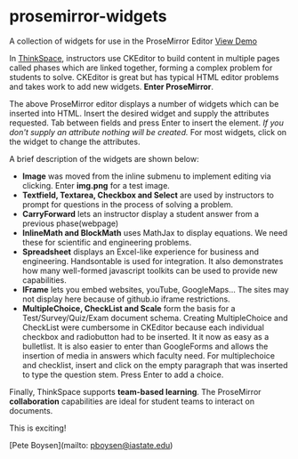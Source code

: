 # prosemirror-widgets
A collection of widgets for use in the ProseMirror Editor [View Demo](https://pboysen.github.io)

In [ThinkSpace](http://www.thinkspace.org), 
instructors use CKEditor to build content in multiple pages called phases which are 
linked together, forming a complex problem for students to solve. CKEditor is great but has typical HTML editor problems and takes work to add new widgets. **Enter ProseMirror**.

The above ProseMirror editor displays a number of widgets which can be inserted into HTML.  Insert the desired widget and supply the attributes requested. Tab between fields and press Enter to insert the element. *If you don't supply an attribute nothing will be created.* For most widgets, click on the widget to change the attributes.

A brief description of the widgets are shown below:

* **Image** was moved from the inline submenu to implement editing via clicking. Enter **img.png** for a test image.
* **Textfield, Textarea, Checkbox and Select** are used by instructors to prompt for questions in the process of solving a problem.
* **CarryForward** lets an instructor display a student answer from a previous phase(webpage)
* **InlineMath and BlockMath** uses MathJax to display equations. We need these for scientific and engineering problems.
* **Spreadsheet** displays an Excel-like experience for business and engineering.  Handsontable is used for integration. It also demonstrates how many well-formed javascript toolkits can be used to provide new capabilities.
* **IFrame** lets you embed websites, youTube, GoogleMaps... The sites may not display here because of github.io iframe restrictions.
* **MultipleChoice, CheckList and Scale** form the basis for a Test/Survey/Quiz/Exam document schema. Creating MultipleChoice and CheckList were cumbersome in CKEditor because each individual checkbox and radiobutton had to be inserted. It it now as easy as a bulletlist.  It is also easier to enter than GoogleForms and allows the insertion of media in answers which faculty need. For multiplechoice and checklist, insert and click on the empty paragraph that was inserted to type the question stem.  Press Enter to add a choice.

Finally, ThinkSpace supports **team-based learning**.  The ProseMirror <strong>collaboration</strong> capabilities are 
ideal for student teams to interact on documents.

This is exciting!

[Pete Boysen](mailto: pboysen@iastate.edu)


